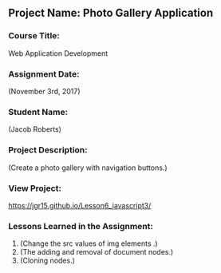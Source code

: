 ## Project Name:  Photo Gallery Application

### Course Title:
Web Application Development

### Assignment Date:  
(November 3rd, 2017)

### Student Name:  
(Jacob Roberts)

### Project Description:
(Create a photo gallery with navigation buttons.)

### View Project:
https://jgr15.github.io/Lesson6_javascript3/  


### Lessons Learned in the Assignment:
1. (Change the src values of img elements .)
2. (The adding and removal of document nodes.)
3. (Cloning nodes.)
